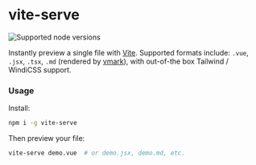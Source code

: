 # vite-serve

![Supported node versions](https://img.shields.io/node/v/husky)

Instantly preview a single file with [Vite](https://vitejs.dev). Supported formats include: `.vue`, `.jsx`, `.tsx`, `.md` (rendered by [vmark](https://github.com/yxonic/vmark)), with out-of-the box Tailwind / WindiCSS support.

### Usage

Install:

```bash
npm i -g vite-serve
```

Then preview your file:

```bash
vite-serve demo.vue  # or demo.jsx, demo.md, etc.
```
